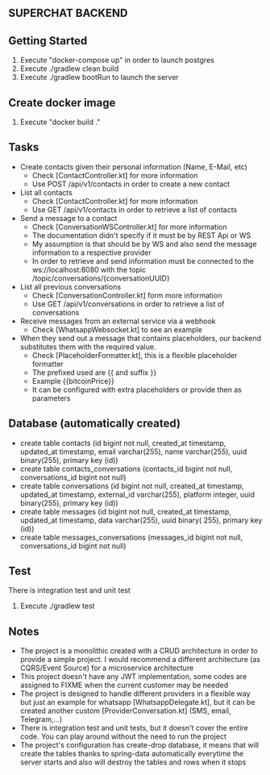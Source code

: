 ## SUPERCHAT BACKEND

## Getting Started

1. Execute "docker-compose up" in order to launch postgres
2. Execute ./gradlew clean build
3. Execute ./gradlew bootRun to launch the server

## Create docker image

1. Execute "docker build ."

## Tasks

- Create contacts given their personal information (Name, E-Mail, etc)
    - Check [ContactController.kt] for more information
    - Use POST /api/v1/contacts in order to create a new contact
- List all contacts
    - Check [ContactController.kt] for more information
    - Use GET /api/v1/contacts in order to retrieve a list of contacts
- Send a message to a contact
    - Check [ConversationWSController.kt] for more information
    - The documentation didn't specify if it must be by REST Api or WS
    - My assumption is that should be by WS and also send the message information to a respective provider
    - In order to retrieve and send information must be connected to the ws://localhost:8080 with the topic
      /topic/conversations/{conversationUUID}
- List all previous conversations
    - Check [ConversationController.kt] form more information
    - Use GET /api/v1/conversations in order to retrieve a list of conversations
- Receive messages from an external service via a webhook
    - Check [WhatsappWebsocket.kt] to see an example
- When they send out a message that contains placeholders, our backend substitutes them with the required value.
    - Check [PlaceholderFormatter.kt], this is a flexible placeholder formatter
    - The prefixed used are {{ and suffix }}
    - Example {{bitcoinPrice}}
    - It can be configured with extra placeholders or provide then as parameters

## Database (automatically created)

- create table contacts (id bigint not null, created_at timestamp, updated_at timestamp, email varchar(255), name
  varchar(255), uuid binary(255), primary key (id))
- create table contacts_conversations (contacts_id bigint not null, conversations_id bigint not null)
- create table conversations (id bigint not null, created_at timestamp, updated_at timestamp, external_id varchar(255),
  platform integer, uuid binary(255), primary key (id))
- create table messages (id bigint not null, created_at timestamp, updated_at timestamp, data varchar(255), uuid binary(
  255), primary key (id))
- create table messages_conversations (messages_id bigint not null, conversations_id bigint not null)

## Test

There is integration test and unit test

1. Execute ./gradlew test


## Notes

- The project is a monolithic created with a CRUD architecture in order to provide a simple project. I would recommend a
  different architecture (as CQRS/Event Source) for a microservice architecture
- This project doesn't have any JWT implementation, some codes are assigned to FIXME when the current customer may be
  needed
- The project is designed to handle different providers in a flexible way but just an example for
  whatsapp [WhatsappDelegate.kt], but it can be created another custom [ProviderConversation.kt] (SMS, email,
  Telegram,...)
- There is integration test and unit tests, but it doesn't cover the entire code. You can play around without the need
  to run the project
- The project's configuration has create-drop database, it means that will create the tables thanks to spring-data
  automatically everytime the server starts and also will destroy the tables and rows when it stops
